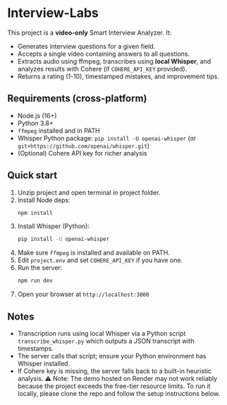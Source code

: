 
# Interview-Labs

This project is a **video-only** Smart Interview Analyzer. It:
- Generates interview questions for a given field.
- Accepts a single video containing answers to all questions.
- Extracts audio using ffmpeg, transcribes using **local Whisper**, and analyzes results with Cohere (if `COHERE_API_KEY` provided).
- Returns a rating (1-10), timestamped mistakes, and improvement tips.

## Requirements (cross-platform)
- Node.js (16+)
- Python 3.8+
- `ffmpeg` installed and in PATH
- Whisper Python package: `pip install -U openai-whisper` (or `git+https://github.com/openai/whisper.git`)
- (Optional) Cohere API key for richer analysis

## Quick start
1. Unzip project and open terminal in project folder.
2. Install Node deps:
   ```bash
   npm install
   ```
3. Install Whisper (Python):
   ```bash
   pip install -U openai-whisper
   ```
4. Make sure `ffmpeg` is installed and available on PATH.
5. Edit `project.env` and set `COHERE_API_KEY` if you have one.
6. Run the server:
   ```bash
   npm run dev
   ```
7. Open your browser at `http://localhost:3000`

## Notes
- Transcription runs using local Whisper via a Python script `transcribe_whisper.py` which outputs a JSON transcript with timestamps.
- The server calls that script; ensure your Python environment has Whisper installed.
- If Cohere key is missing, the server falls back to a built-in heuristic analysis.
⚠️ Note: The demo hosted on Render may not work reliably because the project exceeds the free-tier resource limits. To run it locally, please clone the repo and follow the setup instructions below.
